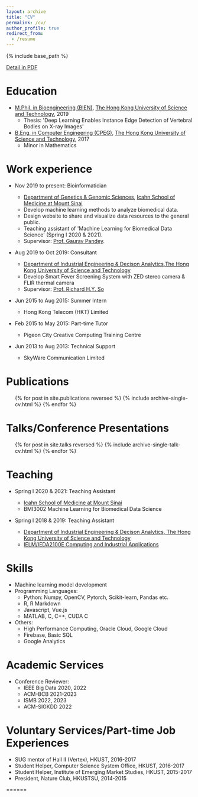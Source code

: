 ```yaml
---
layout: archive
title: "CV"
permalink: /cv/
author_profile: true
redirect_from:
  - /resume
---
```


{% include base_path %}

[Detail in PDF](../files/CV_yanchakli_22Oct2024.pdf)

Education
======
* [M.Phil. in Bioengineering (BIEN)](https://bien.ust.hk/), [The Hong Kong University of Science and Technology](https://www.ust.hk/), 2019
  * Thesis: 'Deep Learning Enables Instance Edge Detection of Vertebral Bodies on X-ray Images'
* [B.Eng. in Computer Engineering (CPEG)](http://cpeg.ust.hk/cgi-bin/eng/index.php), [The Hong Kong University of Science and Technology](https://www.ust.hk/), 2017
  * Minor in Mathematics

Work experience
======
* Nov 2019 to present: Bioinformatician
  * [Department of Genetics & Genomic Sciences](https://icahn.mssm.edu/research/genomics),
[Icahn School of Medicine at Mount Sinai](https://icahn.mssm.edu/)
  * Develop machine learning methods to analyze biomedical data.
  * Design website to share and visualize data resources to the general public.
  * Teaching assistant of 'Machine Learning for Biomedical Data Science' (Spring I 2020 & 2021).
  * Supervisor: [Prof. Gaurav Pandey](https://gpandeylab.org/).

* Aug 2019 to Oct 2019: Consultant
  * [Department of Industrial Engineering & Decison Analytics](https://ieda.ust.hk/),[The Hong Kong University of Science and Technology](https://www.ust.hk/)
  * Develop Smart Fever Screening System with ZED stereo camera & FLIR thermal camera
  * Supervisor: [Prof. Richard H.Y. So](https://www.ieda.ust.hk/dfaculty/so/)

* Jun 2015 to Aug 2015: Summer Intern
  * Hong Kong Telecom (HKT) Limited
  <!-- * Summarize up-to-date anti-DDoS solution. -->

* Feb 2015 to May 2015: Part-time Tutor
  * Pigeon City Creative Computing Training Centre
  <!-- * Teach students to build their own programmable LEGO and mini-games. -->

* Jun 2013 to Aug 2013: Technical Support
  * SkyWare Communication Limited
  <!-- * Network maintenance and testing new firmwares and hardwares. -->
  
Publications
======
  <ul>{% for post in site.publications reversed %}
    {% include archive-single-cv.html %}
  {% endfor %}</ul>
  
Talks/Conference Presentations
======
  <ul>{% for post in site.talks reversed %}
    {% include archive-single-talk-cv.html %}
  {% endfor %}</ul>
  
Teaching
======
<!--   <ul>{% for post in site.teaching %}
    {% include archive-single-cv.html %}
  {% endfor %}</ul> -->
* Spring I 2020 & 2021: Teaching Assistant
  * [Icahn School of Medicine at Mount Sinai](https://icahn.mssm.edu/)
  * BMI3002 Machine Learning for Biomedical Data Science

* Spring I 2018 & 2019: Teaching Assistant
  * [Department of Industrial Engineering & Decison Analytics, The Hong Kong University of Science and Technology](https://ieda.ust.hk/)
  * [IELM/IEDA2100E Computing and Industrial Applications](https://www.ieda.ust.hk/dfaculty/so/so_ie2100E.html)
  

Skills
======
* Machine learning model development
* Programming Languages:
  * Python: Numpy, OpenCV, Pytorch, Scikit-learn, Pandas etc.
  * R, R Markdown
  * Javascript, Vue.js
  * MATLAB, C, C++, CUDA C
* Others:
  * High Performance Computing, Oracle Cloud, Google Cloud
  * Firebase, Basic SQL
  * Google Analytics

Academic Services
======
* Conference Reviewer:
  * IEEE Big Data 2020, 2022
  * ACM-BCB 2021-2023
  * ISMB 2022, 2023
  * ACM-SIGKDD 2022

Voluntary Services/Part-time Job Experiences
======
* SUG mentor of Hall II (Vertex), HKUST, 2016-2017
* Student Helper, Computer Science System Office, HKUST, 2016-2017
* Student Helper, Institute of Emerging Market Studies, HKUST, 2015-2017
* President, Nature Club, HKUSTSU, 2014-2015


======
